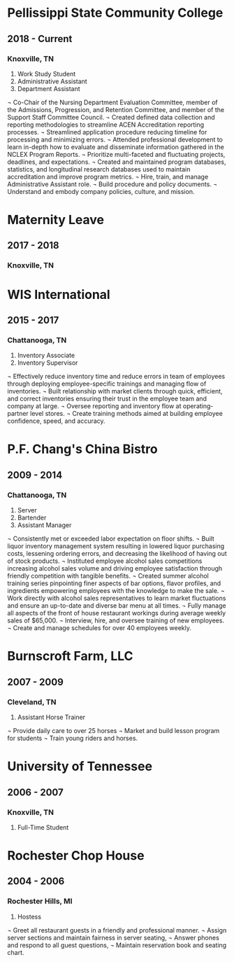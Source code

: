 # Pellissippi State Community College
## 2018 - Current
### Knoxville, TN

1. Work Study Student
2. Administrative Assistant
3. Department Assistant

¬	Co-Chair of the Nursing Department Evaluation Committee, member of the Admissions, Progression, and Retention Committee, and member of the Support Staff Committee Council.
¬	Created defined data collection and reporting methodologies to streamline ACEN Accreditation reporting processes.
¬	Streamlined application procedure reducing timeline for processing and minimizing errors.
¬	Attended professional development to learn in-depth how to evaluate and disseminate information gathered in the NCLEX Program Reports.
¬	Prioritize multi-faceted and fluctuating projects, deadlines, and expectations.
¬	Created and maintained program databases, statistics, and longitudinal research databases used to maintain accreditation and improve program metrics. 
¬	Hire, train, and manage Administrative Assistant role. 
¬	Build procedure and policy documents.
¬	Understand and embody company policies, culture, and mission.

# Maternity Leave
## 2017 - 2018
### Knoxville, TN

# WIS International
## 2015 - 2017
### Chattanooga, TN

1. Inventory Associate
2. Inventory Supervisor

¬	Effectively reduce inventory time and reduce errors in team of employees through deploying employee-specific trainings and managing flow of inventories. 
¬	Built relationship with market clients through quick, efficient, and correct inventories ensuring their trust in the employee team and company at large.
¬	Oversee reporting and inventory flow at operating-partner level stores.
¬	Create training methods aimed at building employee confidence, speed, and accuracy.

# P.F. Chang's China Bistro
## 2009 - 2014
### Chattanooga, TN

1. Server
2. Bartender
3. Assistant Manager

¬	Consistently met or exceeded labor expectation on floor shifts. 
¬	Built liquor inventory management system resulting in lowered liquor purchasing costs, lessening ordering errors, and decreasing the likelihood of having out of stock products.
¬	Instituted employee alcohol sales competitions increasing alcohol sales volume and driving employee satisfaction through friendly competition with tangible benefits. 
¬	Created summer alcohol training series pinpointing finer aspects of bar options, flavor profiles, and ingredients empowering employees with the knowledge to make the sale. 
¬	Work directly with alcohol sales representatives to learn market fluctuations and ensure an up-to-date and diverse bar menu at all times. 
¬	Fully manage all aspects of the front of house restaurant workings during average weekly sales of $65,000.
¬	Interview, hire, and oversee training of new employees.
¬	Create and manage schedules for over 40 employees weekly.

# Burnscroft Farm, LLC
## 2007 - 2009
### Cleveland, TN

1. Assistant Horse Trainer

¬	Provide daily care to over 25 horses
¬	Market and build lesson program for students
¬	Train young riders and horses.

# University of Tennessee
## 2006 - 2007
### Knoxville, TN

1. Full-Time Student

# Rochester Chop House
## 2004 - 2006
### Rochester Hills, MI

1. Hostess

¬	Greet all restaurant guests in a friendly and professional manner.
¬	Assign server sections and maintain fairness in server seating,
¬	Answer phones and respond to all guest questions,
¬	Maintain reservation book and seating chart.
